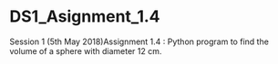 # DS1_Asignment_1.4
Session 1 (5th May 2018)Assignment 1.4 : Python program to find the volume of a sphere with diameter 12 cm.
